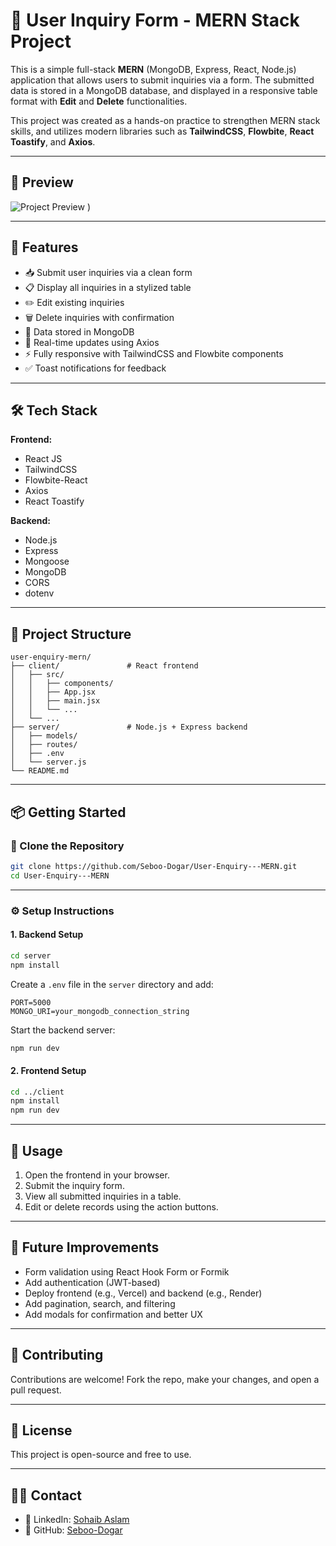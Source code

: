 # 📝 User Inquiry Form - MERN Stack Project

This is a simple full-stack **MERN** (MongoDB, Express, React, Node.js) application that allows users to submit inquiries via a form. The submitted data is stored in a MongoDB database, and displayed in a responsive table format with **Edit** and **Delete** functionalities.

This project was created as a hands-on practice to strengthen MERN stack skills, and utilizes modern libraries such as **TailwindCSS**, **Flowbite**, **React Toastify**, and **Axios**.

---

## 📸 Preview

![Project Preview](https://github.com/user-attachments/assets/f8e4d4a3-2061-4c0f-a23f-1b2738ec9cec)
) <!-- Replace with your actual image path -->

---

## 🚀 Features

- 📥 Submit user inquiries via a clean form
- 📋 Display all inquiries in a stylized table
- ✏️ Edit existing inquiries
- 🗑️ Delete inquiries with confirmation
- 💾 Data stored in MongoDB
- 🔗 Real-time updates using Axios
- ⚡ Fully responsive with TailwindCSS and Flowbite components
- ✅ Toast notifications for feedback

---

## 🛠️ Tech Stack

**Frontend:**
- React JS
- TailwindCSS
- Flowbite-React
- Axios
- React Toastify

**Backend:**
- Node.js
- Express
- Mongoose
- MongoDB
- CORS
- dotenv

---


## 📁 Project Structure

```
user-enquiry-mern/
├── client/               # React frontend
│   ├── src/
│   │   ├── components/
│   │   ├── App.jsx
│   │   ├── main.jsx
│   │   └── ...
│   └── ...
├── server/               # Node.js + Express backend
│   ├── models/
│   ├── routes/
│   ├── .env
│   └── server.js
└── README.md
```

---

## 📦 Getting Started

### 🔧 Clone the Repository

```bash
git clone https://github.com/Seboo-Dogar/User-Enquiry---MERN.git
cd User-Enquiry---MERN
```

---

### ⚙️ Setup Instructions

#### 1. Backend Setup

```bash
cd server
npm install
```

Create a `.env` file in the `server` directory and add:

```
PORT=5000
MONGO_URI=your_mongodb_connection_string
```

Start the backend server:

```bash
npm run dev
```

#### 2. Frontend Setup

```bash
cd ../client
npm install
npm run dev
```

---

## 🧪 Usage

1. Open the frontend in your browser.
2. Submit the inquiry form.
3. View all submitted inquiries in a table.
4. Edit or delete records using the action buttons.

---

## 📌 Future Improvements

- Form validation using React Hook Form or Formik
- Add authentication (JWT-based)
- Deploy frontend (e.g., Vercel) and backend (e.g., Render)
- Add pagination, search, and filtering
- Add modals for confirmation and better UX

---

## 🤝 Contributing

Contributions are welcome! Fork the repo, make your changes, and open a pull request.

---

## 📄 License

This project is open-source and free to use.

---

## 🙋‍♂️ Contact

- 💼 LinkedIn: [Sohaib Aslam](https://www.linkedin.com/in/sohaib-aslam-dev/)
- 🐙 GitHub: [Seboo-Dogar](https://github.com/Seboo-Dogar)


